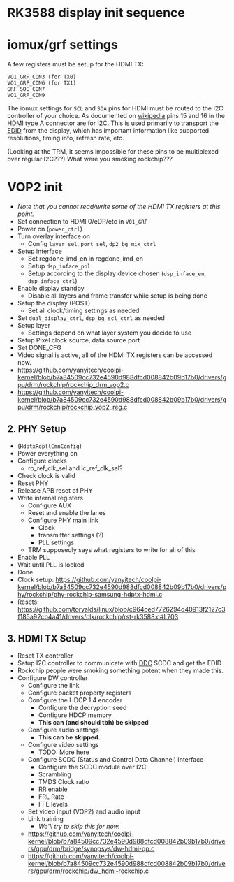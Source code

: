 # RK3588 display init sequence

# iomux/grf settings
A few registers must be setup for the HDMI TX:
```
VO1_GRF_CON3 (for TX0)
VO1_GRF_CON6 (for TX1)
GRF_SOC_CON7
VO1_GRF_CON9
```

The iomux settings for `SCL` and `SDA` pins for HDMI must be routed to the I2C controller of your choice.
As documented on [wikipedia](https://en.wikipedia.org/wiki/HDMI) pins 15 and 16 in the HDMI type A connector are
for I2C. This is used primarily to transport the [EDID](https://en.wikipedia.org/wiki/Extended_Display_Identification_Data) from the display,
which has important information like supported resolutions, timing info, refresh rate, etc.

(Looking at the TRM, it seems impossible for these pins to be multiplexed over regular I2C???)
What were you smoking rockchip???

# VOP2 init
- *Note that you cannot read/write some of the HDMI TX registers at this point.*
- Set connection to HDMI 0/eDP/etc in `V01_GRF`
- Power on (`power_ctrl`)
- Turn overlay interface on
  - Config `layer_sel`, `port_sel`, `dp2_bg_mix_ctrl`
- Setup interface
  - Set regdone_imd_en in regdone_imd_en
  - Setup `dsp_inface_pol`
  - Setup according to the display device chosen (`dsp_inface_en`, `dsp_inface_ctrl`)
- Enable display standby
  - Disable all layers and frame transfer while setup is being done
- Setup the display (POST)
  - Set all clock/timing settings as needed
- Set `dual_display_ctrl`, `dsp_bg`, `scl_ctrl` as needed
- Setup layer
  - Settings depend on what layer system you decide to use
- Setup Pixel clock source, data source port
- Set DONE_CFG
- Video signal is active, all of the HDMI TX registers can be accessed now.
- https://github.com/yanyitech/coolpi-kernel/blob/b7a84509cc732e4590d988dfcd008842b09b17b0/drivers/gpu/drm/rockchip/rockchip_drm_vop2.c
- https://github.com/yanyitech/coolpi-kernel/blob/b7a84509cc732e4590d988dfcd008842b09b17b0/drivers/gpu/drm/rockchip/rockchip_vop2_reg.c

## 2. PHY Setup
- (`HdptxRopllCmnConfig`)
- Power everything on
- Configure clocks
  - ro_ref_clk_sel and lc_ref_clk_sel?
- Check clock is valid
- Reset PHY
- Release APB reset of PHY
- Write internal registers
  - Configure AUX
  - Reset and enable the lanes
  - Configure PHY main link
    - Clock
    - transmitter settings (?)
    - PLL settings
  - TRM supposedly says what registers to write for all of this
- Enable PLL
- Wait until PLL is locked
- Done
- Clock setup: https://github.com/yanyitech/coolpi-kernel/blob/b7a84509cc732e4590d988dfcd008842b09b17b0/drivers/phy/rockchip/phy-rockchip-samsung-hdptx-hdmi.c
- Resets: https://github.com/torvalds/linux/blob/c964ced7726294d40913f2127c3f185a92cb4a41/drivers/clk/rockchip/rst-rk3588.c#L703

## 3. HDMI TX Setup
- Reset TX controller
- Setup I2C controller to communicate with [DDC](https://en.wikipedia.org/wiki/Display_Data_Channel#DDC2) SCDC and get the EDID
- Rockchip people were smoking something potent when they made this.
- Configure DW controller
  - Configure the link
  - Configure packet property registers
  - Configure the HDCP 1.4 encoder
    - Configure the decryption seed
    - Configure HDCP memory
    - **This can (and should tbh) be skipped**
  - Configure audio settings
    - **This can be skipped.**
  - Configure video settings
    - TODO: More here
  - Configure SCDC (Status and Control Data Channel) Interface
    - Configure the SCDC module over I2C
    - Scrambling
    - TMDS Clock ratio
    - RR enable
    - FRL Rate
    - FFE levels
  - Set video input (VOP2) and audio input
  - Link training
    - *We'll try to skip this for now.*
  - https://github.com/yanyitech/coolpi-kernel/blob/b7a84509cc732e4590d988dfcd008842b09b17b0/drivers/gpu/drm/bridge/synopsys/dw-hdmi-qp.c
  - https://github.com/yanyitech/coolpi-kernel/blob/b7a84509cc732e4590d988dfcd008842b09b17b0/drivers/gpu/drm/rockchip/dw_hdmi-rockchip.c
